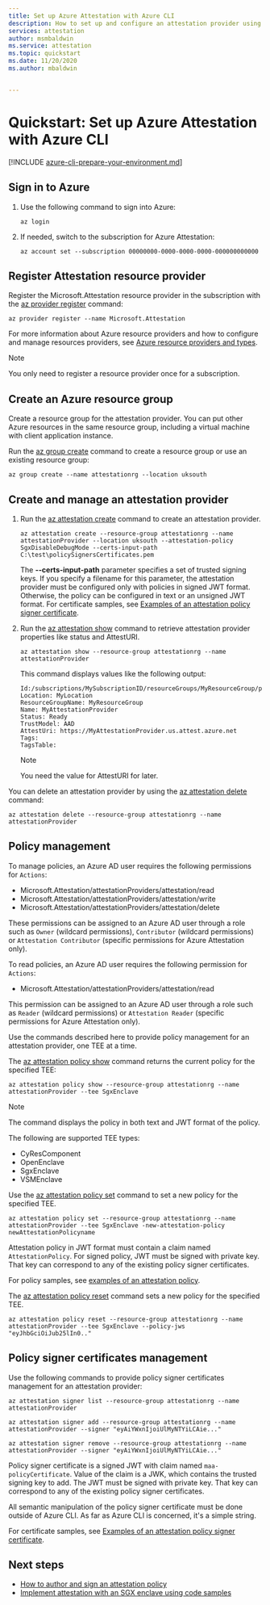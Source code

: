 ```yaml
---
title: Set up Azure Attestation with Azure CLI
description: How to set up and configure an attestation provider using Azure CLI.
services: attestation
author: msmbaldwin
ms.service: attestation
ms.topic: quickstart
ms.date: 11/20/2020
ms.author: mbaldwin


---
```

# Quickstart: Set up Azure Attestation with Azure CLI

[!INCLUDE [azure-cli-prepare-your-environment.md](../../includes/azure-cli-prepare-your-environment.md)]

## Sign in to Azure

1. Use the following command to sign into Azure:

   ```azurecli
   az login
   ```

1. If needed, switch to the subscription for Azure Attestation:

   ```azurecli
   az account set --subscription 00000000-0000-0000-0000-000000000000
   ```

## Register Attestation resource provider

Register the Microsoft.Attestation resource provider in the subscription with the [az provider register](/cli/azure/provider#az_provider_register) command:

```azurecli
az provider register --name Microsoft.Attestation
```

For more information about Azure resource providers and how to configure and manage resources providers, see [Azure resource providers and types](../azure-resource-manager/management/resource-providers-and-types.md).

> [!NOTE]
> You only need to register a resource provider once for a subscription.

## Create an Azure resource group

Create a resource group for the attestation provider. You can put other Azure resources in the same resource group, including a virtual machine with client application instance.

Run the [az group create](/cli/azure/group#az_group_create) command to create a resource group or use an existing resource group:

   ```azurecli
   az group create --name attestationrg --location uksouth
   ```

## Create and manage an attestation provider

1. Run the [az attestation create](/cli/azure/ext/attestation/attestation#ext_attestation_az_attestation_create) command to create an attestation provider.

   ```azurecli
   az attestation create --resource-group attestationrg --name attestationProvider --location uksouth --attestation-policy SgxDisableDebugMode --certs-input-path C:\test\policySignersCertificates.pem
   ```

   The **--certs-input-path** parameter specifies a set of trusted signing keys. If you specify a filename for this parameter, the attestation provider must be configured only with policies in signed JWT format. Otherwise, the policy can be configured in text or an unsigned JWT format. For certificate samples, see [Examples of an attestation policy signer certificate](policy-signer-examples.md).

1. Run the [az attestation show](/cli/azure/ext/attestation/attestation#ext_attestation_az_attestation_show) command to retrieve attestation provider properties like status and AttestURI.

   ```azurecli
   az attestation show --resource-group attestationrg --name attestationProvider
   ```

   This command displays values like the following output:

   ```output
   Id:/subscriptions/MySubscriptionID/resourceGroups/MyResourceGroup/providers/Microsoft.Attestation/attestationProviders/MyAttestationProvider
   Location: MyLocation
   ResourceGroupName: MyResourceGroup
   Name: MyAttestationProvider
   Status: Ready
   TrustModel: AAD
   AttestUri: https://MyAttestationProvider.us.attest.azure.net 
   Tags:
   TagsTable:
   ```

   > [!NOTE]
   > You need the value for AttestURI for later.

You can delete an attestation provider by using the [az attestation delete](/cli/azure/ext/attestation/attestation#ext_attestation_az_attestation_delete) command:

```azurecli
az attestation delete --resource-group attestationrg --name attestationProvider
```

## Policy management

To manage policies, an Azure AD user requires the following permissions for `Actions`:

- Microsoft.Attestation/attestationProviders/attestation/read
- Microsoft.Attestation/attestationProviders/attestation/write
- Microsoft.Attestation/attestationProviders/attestation/delete

These permissions can be assigned to an Azure AD user through a role such as `Owner` (wildcard permissions), `Contributor` (wildcard permissions) or `Attestation Contributor` (specific permissions for Azure Attestation only).  

To read policies, an Azure AD user requires the following permission for `Actions`:

- Microsoft.Attestation/attestationProviders/attestation/read

This permission can be assigned to an Azure AD user through a role such as `Reader` (wildcard permissions) or `Attestation Reader` (specific permissions for Azure Attestation only).

Use the commands described here to provide policy management for an attestation provider, one TEE at a time.

The [az attestation policy show](/cli/azure/ext/attestation/attestation/policy#ext_attestation_az_attestation_policy_show) command returns the current policy for the specified TEE:

```azurecli
az attestation policy show --resource-group attestationrg --name attestationProvider --tee SgxEnclave
```

> [!NOTE]
> The command displays the policy in both text and JWT format of the policy.

The following are supported TEE types:

- CyResComponent
- OpenEnclave
- SgxEnclave
- VSMEnclave

Use the [az attestation policy set](/cli/azure/ext/attestation/attestation/policy#ext_attestation_az_attestation_policy_set) command to set a new policy for the specified TEE.

```azurecli
az attestation policy set --resource-group attestationrg --name attestationProvider --tee SgxEnclave -new-attestation-policy newAttestationPolicyname
```

Attestation policy in JWT format must contain a claim named `AttestationPolicy`. For signed policy, JWT must be signed with private key. That key can correspond to any of the existing policy signer certificates.

For policy samples, see [examples of an attestation policy](policy-examples.md).

The [az attestation policy reset](/cli/azure/ext/attestation/attestation/policy#ext_attestation_az_attestation_policy_reset) command sets a new policy for the specified TEE.

```azurecli
az attestation policy reset --resource-group attestationrg --name attestationProvider --tee SgxEnclave --policy-jws "eyJhbGciOiJub25lIn0.."
```

## Policy signer certificates management

Use the following commands to provide policy signer certificates management for an attestation provider:

```azurecli
az attestation signer list --resource-group attestationrg --name attestationProvider

az attestation signer add --resource-group attestationrg --name attestationProvider --signer "eyAiYWxnIjoiUlMyNTYiLCAie..."

az attestation signer remove --resource-group attestationrg --name attestationProvider --signer "eyAiYWxnIjoiUlMyNTYiLCAie..."
```

Policy signer certificate is a signed JWT with claim named `maa-policyCertificate`. Value of the claim is a JWK, which contains the trusted signing key to add. The JWT must be signed with private key. That key can correspond to any of the existing policy signer certificates.

All semantic manipulation of the policy signer certificate must be done outside of Azure CLI. As far as Azure CLI is concerned, it's a simple string.

For certificate samples, see [Examples of an attestation policy signer certificate](policy-signer-examples.md).

## Next steps

- [How to author and sign an attestation policy](author-sign-policy.md)
- [Implement attestation with an SGX enclave using code samples](/samples/browse/?expanded=azure&terms=attestation)